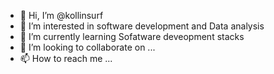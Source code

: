 - 👋 Hi, I’m @kollinsurf
- 👀 I’m interested in software development and Data analysis
- 🌱 I’m currently learning Sofatware deveopment stacks
- 💞️ I’m looking to collaborate on ...
- 📫 How to reach me ...

<!---
kollinsurf/kollinsurf is a ✨ special ✨ repository because its `README.md` (this file) appears on your GitHub profile.
You can click the Preview link to take a look at your changes.
--->

